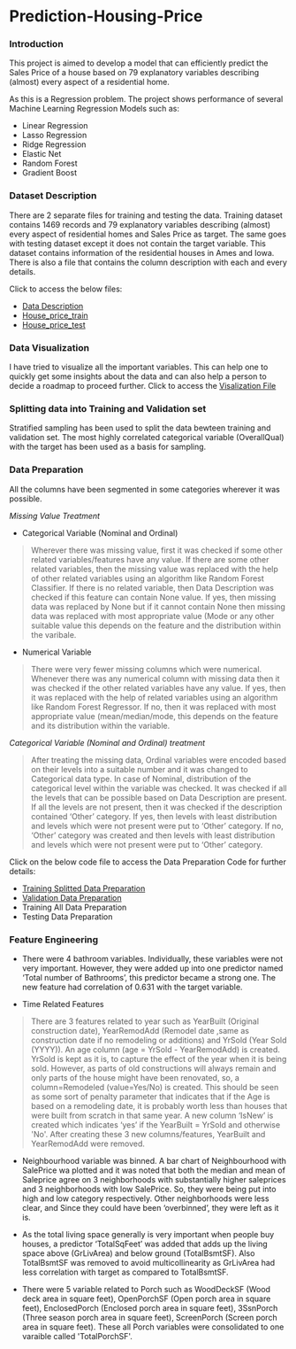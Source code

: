 # Prediction-Housing-Price
### Introduction

This project is aimed to develop a model that can efficiently predict the Sales Price of a house based on 79 explanatory variables describing (almost) every aspect of a residential home.

As this is a Regression problem. The project shows performance of several Machine Learning Regression Models such as:
- Linear Regression
- Lasso Regression
- Ridge Regression
- Elastic Net
- Random Forest
- Gradient Boost

### Dataset Description

There are 2 separate files for training and testing the data. Training dataset contains 1469 records and 79 explanatory variables describing (almost) every aspect of residential homes and Sales Price as target. The same goes with testing dataset except it does not contain the target variable. This dataset contains information of the residential houses in Ames and Iowa.
There is also a file that contains the column description with each and every details. 

Click to access the below files: 
- [Data Description](https://github.com/aprasad13/Prediction-Housing-Price/blob/master/data_description.txt)
- [House_price_train](https://github.com/aprasad13/Prediction-Housing-Price/blob/master/House_price_train.csv)
- [House_price_test](https://github.com/aprasad13/Prediction-Housing-Price/blob/master/House_price_test.csv)

### Data Visualization
I have tried to visualize all the important variables. This can help one to quickly get some insights about the data and can also help a person to decide a roadmap to proceed further. Click to access the [Visalization File](https://github.com/aprasad13/Prediction-Housing-Price/blob/master/Train_House_Visualization_important_variables.ipynb)

### Splitting data into Training and Validation set
Stratified sampling has been used to split the data bewteen training and validation set. The most highly correlated categorical variable (OverallQual) with the target has been used as a basis for sampling.

### Data Preparation
All the columns have been segmented in some categories wherever it was possible.

*Missing Value Treatment*

- Categorical Variable (Nominal and Ordinal)
> Wherever there was missing value, first it was checked if some other related variables/features have any value. If there are some other related variables, then the missing value was replaced with the help of other related variables using an algorithm like Random Forest Classifier. If there is no related variable, then Data Description was checked if this feature can contain None value. If yes, then missing data was replaced by None but if it cannot contain None then missing data was replaced with most appropriate value (Mode or any other suitable value this depends on the feature and the distribution within the varibale.

-	Numerical Variable
> There were very fewer missing columns which were numerical. Whenever there was any numerical column with missing data then it was checked if the other related variables have any value. If yes, then it was replaced with the help of related variables using an algorithm like Random Forest Regressor. If no, then it was replaced with most appropriate value (mean/median/mode, this depends on the feature and its distribution within the variable.

*Categorical Variable (Nominal and Ordinal) treatment* 
> After treating the missing data, Ordinal variables were encoded based on their levels into a suitable number and it was changed to Categorical data type. In case of Nominal, distribution of the categorical level within the variable was checked. It was checked if all the levels that can be possible based on Data Description are present. If all the levels are not present, then it was checked if the description contained ‘Other’ category. If yes, then levels with least distribution and levels which were not present were put to ‘Other’ category. If no, ‘Other’ category was created and then levels with least distribution and levels which were not present were put to ‘Other’ category.

Click on the below code file to access the Data Preparation Code for further details:

- [Training Splitted Data Preparation](https://github.com/aprasad13/Prediction-Housing-Price/blob/master/Train_House_V2.py)
- [Validation Data Preparation](https://github.com/aprasad13/Prediction-Housing-Price/blob/master/Validation_House.py)
- Training All Data Preparation
- Testing Data Preparation


### Feature Engineering

- There were 4 bathroom variables. Individually, these variables were not very important. However, they were added up into one predictor named ‘Total number of Bathrooms’, this predictor became a strong one. The new feature had correlation of 0.631 with the target variable.

- Time Related Features

> There are 3 features related to year such as YearBuilt (Original construction date), YearRemodAdd (Remodel date ,same as construction date if no remodeling or additions) and YrSold (Year Sold (YYYY)). An age column (age = YrSold - YearRemodAdd) is created. YrSold is kept as it is, to capture the effect of the year when it is being sold. However, as parts of old constructions will always remain and only parts of the house might have been renovated, so, a column=Remodeled (value=Yes/No) is created. This should be seen as some sort of penalty parameter that indicates that if the Age is based on a remodeling date, it is probably worth less than houses that were built from scratch in that same year. A new column ‘IsNew’ is created which indicates ‘yes’ if the YearBuilt = YrSold and otherwise 'No'. After creating these 3 new columns/features, YearBuilt and YearRemodAdd were removed.

- Neighbourhood variable was binned. A bar chart of Neighbourhood with SalePrice wa plotted and it was noted that both the median and mean of Saleprice agree on 3 neighborhoods with substantially higher saleprices and 3 neighborhoods with low SalePrice. So, they were being put into high and low category respectively. Other neighborhoods were less clear, and Since they could have been ‘overbinned’, they were left as it is.

- As the total living space generally is very important when people buy houses, a predictor ‘TotalSqFeet’ was added that adds up the living space above (GrLivArea) and below ground (TotalBsmtSF). Also TotalBsmtSF was removed to avoid multicollinearity as GrLivArea had less correlation with target as compared to TotalBsmtSF.

- There were 5 variable related to Porch such as WoodDeckSF (Wood deck area in square feet), OpenPorchSF (Open porch area in square feet), EnclosedPorch (Enclosed porch area in square feet), 3SsnPorch (Three season porch area in square feet), ScreenPorch (Screen porch area in square feet). These all Porch variables were consolidated to one varaible called 'TotalPorchSF'.



